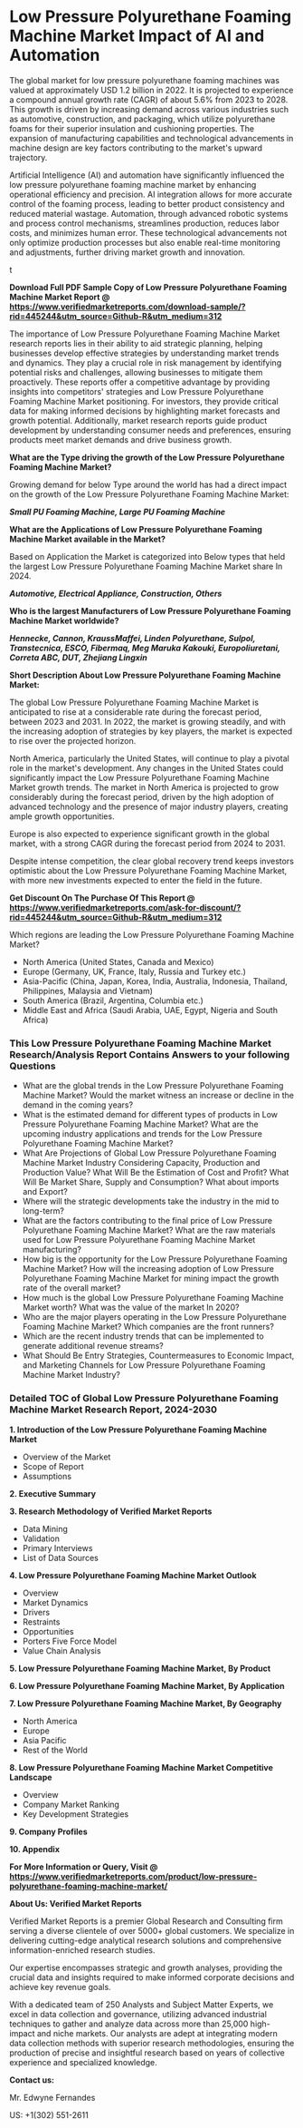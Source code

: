 <meta name="title" content="Global Low Pressure Polyurethane Foaming Machine Market Impact of AI and Automation"><meta name="description" content="The global market for low pressure polyurethane foaming machines was valued at approximately USD 1.2 billion in 2022. It is projected to experience a compound annual g"><meta name="title" content="Low Pressure Polyurethane Foaming Machine Market Size, Share, Scope, Trends, Growth, Opportunities, Analysis, Forecast"><h1>Low Pressure Polyurethane Foaming Machine Market Impact of AI and Automation</h1><p>The global market for low pressure polyurethane foaming machines was valued at approximately USD 1.2 billion in 2022. It is projected to experience a compound annual growth rate (CAGR) of about 5.6% from 2023 to 2028. This growth is driven by increasing demand across various industries such as automotive, construction, and packaging, which utilize polyurethane foams for their superior insulation and cushioning properties. The expansion of manufacturing capabilities and technological advancements in machine design are key factors contributing to the market's upward trajectory.</p><p>Artificial Intelligence (AI) and automation have significantly influenced the low pressure polyurethane foaming machine market by enhancing operational efficiency and precision. AI integration allows for more accurate control of the foaming process, leading to better product consistency and reduced material wastage. Automation, through advanced robotic systems and process control mechanisms, streamlines production, reduces labor costs, and minimizes human error. These technological advancements not only optimize production processes but also enable real-time monitoring and adjustments, further driving market growth and innovation.</p>t</p><p id="" class=""><strong>Download Full PDF Sample Copy of Low Pressure Polyurethane Foaming Machine Market Report @ <a href="https://www.verifiedmarketreports.com/download-sample/?rid=445244&utm_source=Github-R&utm_medium=312" target="_blank">https://www.verifiedmarketreports.com/download-sample/?rid=445244&utm_source=Github-R&utm_medium=312</a></strong></p><p>The importance of&nbsp;Low Pressure Polyurethane Foaming Machine Market research reports lies in their ability to aid strategic planning, helping businesses develop effective strategies by understanding market trends and dynamics. They play a crucial role in risk management by identifying potential risks and challenges, allowing businesses to mitigate them proactively. These reports offer a competitive advantage by providing insights into competitors' strategies and Low Pressure Polyurethane Foaming Machine Market positioning. For investors, they provide critical data for making informed decisions by highlighting market forecasts and growth potential. Additionally, market research reports guide product development by understanding consumer needs and preferences, ensuring products meet market demands and drive business growth.</p><p><strong>What are the&nbsp;Type driving the growth of the Low Pressure Polyurethane Foaming Machine Market?</strong></p><p id="" class="">Growing demand for below Type around the world has had a direct impact on the growth of the Low Pressure Polyurethane Foaming Machine Market:</p><em><strong>Small PU Foaming Machine, Large PU Foaming Machine</strong></em></p><strong>What are the&nbsp;Applications&nbsp;of Low Pressure Polyurethane Foaming Machine Market available in the Market?</strong></p><p id="" class="">Based on Application the Market is categorized into Below types that held the largest Low Pressure Polyurethane Foaming Machine Market share In 2024.</p><em><strong>Automotive, Electrical Appliance, Construction, Others</strong></em></p><strong>Who is the largest Manufacturers of Low Pressure Polyurethane Foaming Machine Market worldwide?</strong></p><p><em><strong>Hennecke, Cannon, KraussMaffei, Linden Polyurethane, Sulpol, Transtecnica, ESCO, Fibermaq, Meg Maruka Kakouki, Europoliuretani, Correta ABC, DUT, Zhejiang Lingxin</strong></em></p><p id="" class=""><strong>Short Description About Low Pressure Polyurethane Foaming Machine Market:</strong></p><p>The global Low Pressure Polyurethane Foaming Machine Market is anticipated to rise at a considerable rate during the forecast period, between 2023 and 2031. In 2022, the market is growing steadily, and with the increasing adoption of strategies by key players, the market is expected to rise over the projected horizon.</p><p>North America, particularly the United States, will continue to play a pivotal role in the market's development. Any changes in the United States could significantly impact the Low Pressure Polyurethane Foaming Machine Market growth trends. The market in North America is projected to grow considerably during the forecast period, driven by the high adoption of advanced technology and the presence of major industry players, creating ample growth opportunities.</p><p>Europe is also expected to experience significant growth in the global market, with a strong CAGR during the forecast period from 2024 to 2031.</p><p>Despite intense competition, the clear global recovery trend keeps investors optimistic about the Low Pressure Polyurethane Foaming Machine Market, with more new investments expected to enter the field in the future.</p><p id="" class=""><strong>Get Discount On The Purchase Of This Report @ <a href="https://www.verifiedmarketreports.com/ask-for-discount/?rid=445244&utm_source=Github-R&utm_medium=312" target="_blank">https://www.verifiedmarketreports.com/ask-for-discount/?rid=445244&utm_source=Github-R&utm_medium=312</a></strong></p>Which regions are leading the Low Pressure Polyurethane Foaming Machine Market?</p><ul><li>North America (United States, Canada and Mexico)</li><li>Europe (Germany, UK, France, Italy, Russia and Turkey etc.)</li><li>Asia-Pacific (China, Japan, Korea, India, Australia, Indonesia, Thailand, Philippines, Malaysia and Vietnam)</li><li>South America (Brazil, Argentina, Columbia etc.)</li><li>Middle East and Africa (Saudi Arabia, UAE, Egypt, Nigeria and South Africa)</li></ul><h3 id="" class="">This Low Pressure Polyurethane Foaming Machine Market Research/Analysis Report Contains Answers to your following Questions</h3><ul><li>What are the global trends in the Low Pressure Polyurethane Foaming Machine Market? Would the market witness an increase or decline in the demand in the coming years?</li><li>What is the estimated demand for different types of products in Low Pressure Polyurethane Foaming Machine Market? What are the upcoming industry applications and trends for the Low Pressure Polyurethane Foaming Machine Market?</li><li>What Are Projections of Global Low Pressure Polyurethane Foaming Machine Market Industry Considering Capacity, Production and Production Value? What Will Be the Estimation of Cost and Profit? What Will Be Market Share, Supply and Consumption? What about imports and Export?</li><li>Where will the strategic developments take the industry in the mid to long-term?</li><li>What are the factors contributing to the final price of Low Pressure Polyurethane Foaming Machine Market? What are the raw materials used for Low Pressure Polyurethane Foaming Machine Market manufacturing?</li><li>How big is the opportunity for the Low Pressure Polyurethane Foaming Machine Market? How will the increasing adoption of Low Pressure Polyurethane Foaming Machine Market for mining impact the growth rate of the overall market?</li><li>How much is the global Low Pressure Polyurethane Foaming Machine Market worth? What was the value of the market In 2020?</li><li>Who are the major players operating in the Low Pressure Polyurethane Foaming Machine Market? Which companies are the front runners?</li><li>Which are the recent industry trends that can be implemented to generate additional revenue streams?</li><li>What Should Be Entry Strategies, Countermeasures to Economic Impact, and Marketing Channels for Low Pressure Polyurethane Foaming Machine Market Industry?</li></ul><h3 id="" class="">Detailed TOC of Global Low Pressure Polyurethane Foaming Machine Market Research Report, 2024-2030</h3><p id="" class=""><strong>1. Introduction of the Low Pressure Polyurethane Foaming Machine Market</strong></p><ul><li>Overview of the Market</li><li>Scope of Report</li><li>Assumptions</li></ul><p id="" class=""><strong>2. Executive Summary</strong></p><p id="" class=""><strong>3. Research Methodology of Verified Market Reports</strong></p><ul><li>Data Mining</li><li>Validation</li><li>Primary Interviews</li><li>List of Data Sources</li></ul><p id="" class=""><strong>4. Low Pressure Polyurethane Foaming Machine Market Outlook</strong></p><ul><li>Overview</li><li>Market Dynamics</li><li>Drivers</li><li>Restraints</li><li>Opportunities</li><li>Porters Five Force Model</li><li>Value Chain Analysis</li></ul><p id="" class=""><strong>5. Low Pressure Polyurethane Foaming Machine Market, By Product</strong></p><p id="" class=""><strong>6. Low Pressure Polyurethane Foaming Machine Market, By Application</strong></p><p id="" class=""><strong>7. Low Pressure Polyurethane Foaming Machine Market, By Geography</strong></p><ul><li>North America</li><li>Europe</li><li>Asia Pacific</li><li>Rest of the World</li></ul><p id="" class=""><strong>8. Low Pressure Polyurethane Foaming Machine Market Competitive Landscape</strong></p><ul><li>Overview</li><li>Company Market Ranking</li><li>Key Development Strategies</li></ul><p id="" class=""><strong>9. Company Profiles</strong></p><p id="" class=""><strong>10. Appendix</strong></p><p id="" class=""><strong>For More Information or Query, Visit @ <a href="https://www.verifiedmarketreports.com/product/low-pressure-polyurethane-foaming-machine-market/" target="_blank">https://www.verifiedmarketreports.com/product/low-pressure-polyurethane-foaming-machine-market/</a></strong></p><p id="" class=""><strong>About Us: Verified Market Reports</strong></p><p id="" class="">Verified Market Reports is a premier Global Research and Consulting firm serving a diverse clientele of over 5000+ global customers. We specialize in delivering cutting-edge analytical research solutions and comprehensive information-enriched research studies.</p><p id="" class="">Our expertise encompasses strategic and growth analyses, providing the crucial data and insights required to make informed corporate decisions and achieve key revenue goals.</p><p id="" class="">With a dedicated team of 250 Analysts and Subject Matter Experts, we excel in data collection and governance, utilizing advanced industrial techniques to gather and analyze data across more than 25,000 high-impact and niche markets. Our analysts are adept at integrating modern data collection methods with superior research methodologies, ensuring the production of precise and insightful research based on years of collective experience and specialized knowledge.</p><p id="" class=""><strong>Contact us:</strong></p><p id="" class="">Mr. Edwyne Fernandes</p><p id="" class="">US: +1(302) 551-2611</p>